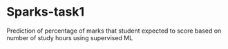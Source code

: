 # Sparks-task1
Prediction of percentage of marks that student expected to score based on number of study hours using supervised ML
